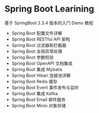 # Spring Boot Learining

基于 SpringBoot 2.3.4 版本的入门 Demo 教程

- Spring Boot 配置文件详解
- Spring Boot RESTful API 架构
- Spring Boot 过滤器和拦截器
- Spring Boot 全局异常处理
- Spring Boot 参数校验
- Spring Boot OpenAPI 文档集成
- Spring Boot 集成 Mybatis
- Spring Boot Hikari 连接池详解
- Spring Boot Redis 缓存
- Spring Boot Event 事件发布与监听
- Spring Boot 集成 Kafka
- Spring Boot Email 邮件服务
- Spring Boot Minio 对象存储